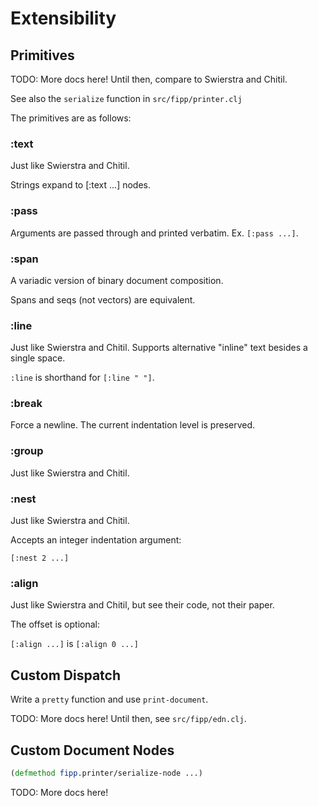 # Extensibility

## Primitives

TODO: More docs here! Until then, compare to Swierstra and Chitil.

See also the `serialize` function in `src/fipp/printer.clj`

The primitives are as follows:

### :text

Just like Swierstra and Chitil.

Strings expand to [:text ...] nodes.

### :pass

Arguments are passed through and printed verbatim. Ex. `[:pass ...]`.

### :span

A variadic version of binary document composition.

Spans and seqs (not vectors) are equivalent.

### :line

Just like Swierstra and Chitil.
Supports alternative "inline" text besides a single space.

`:line` is shorthand for `[:line " "]`.

### :break

Force a newline. The current indentation level is preserved.

### :group

Just like Swierstra and Chitil.

### :nest

Just like Swierstra and Chitil.

Accepts an integer indentation argument:

`[:nest 2 ...]`

### :align

Just like Swierstra and Chitil, but see their code, not their paper.

The offset is optional:

`[:align ...]` is `[:align 0 ...]`


## Custom Dispatch

Write a `pretty` function and use `print-document`.

TODO: More docs here!  Until then, see `src/fipp/edn.clj`.

## Custom Document Nodes

```clojure
(defmethod fipp.printer/serialize-node ...)
```

TODO: More docs here!
